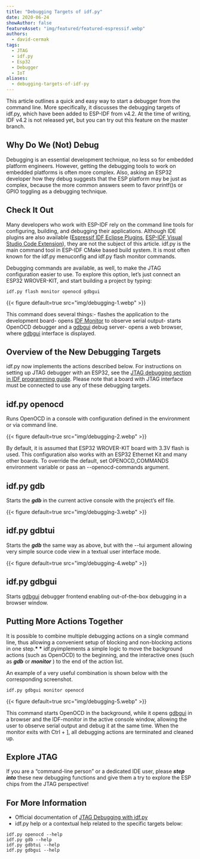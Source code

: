 ```yaml
---
title: "Debugging Targets of idf.py"
date: 2020-06-24
showAuthor: false
featureAsset: "img/featured/featured-espressif.webp"
authors:
  - david-cermak
tags:
  - JTAG
  - idf.py
  - Esp32
  - Debugger
  - IoT
aliases:
  - debugging-targets-of-idf-py
---
```

This article outlines a quick and easy way to start a debugger from the command line. More specifically, it discusses the debugging targets of idf.py, which have been added to ESP-IDF from v4.2. At the time of writing, IDF v4.2 is not released yet, but you can try out this feature on the master branch.

## Why Do We (Not) Debug

Debugging is an essential development technique, no less so for embedded platform engineers. However, getting the debugging tools to work on embedded platforms is often more complex. Also, asking an ESP32 developer how they debug suggests that the ESP platform may be just as complex, because the more common answers seem to favor printf()s or GPIO toggling as a debugging technique.

## Check It Out

Many developers who work with ESP-IDF rely on the command line tools for configuring, building, and debugging their applications. Although IDE plugins are also available ([Espressif IDF Eclipse Plugins](https://github.com/espressif/idf-eclipse-plugin/blob/master/README.md), [ESP-IDF Visual Studio Code Extension](https://marketplace.visualstudio.com/items?itemName=espressif.esp-idf-extension)), they are not the subject of this article. idf.py is the main command tool in ESP-IDF CMake based build system. It is most often known for the idf.py menuconfig and idf.py flash monitor commands.

Debugging commands are available, as well, to make the JTAG configuration easier to use. To explore this option, let’s just connect an ESP32 WROVER-KIT, and start building a project by typing:

```shell
idf.py flash monitor openocd gdbgui
```

{{< figure
    default=true
    src="img/debugging-1.webp"
    >}}

This command does several things:- flashes the application to the development board- opens [IDF Monitor](https://docs.espressif.com/projects/esp-idf/en/latest/esp32/api-guides/tools/idf-monitor.html) to observe serial output- starts OpenOCD debugger and a [gdbgui](https://www.gdbgui.com/) debug server- opens a web browser, where [gdbgui](https://www.gdbgui.com/) interface is displayed.

## Overview of the New Debugging Targets

idf.py now implements the actions described below. For instructions on setting up JTAG debugger with an ESP32, see the [JTAG debugging section in IDF programming guide](https://docs.espressif.com/projects/esp-idf/en/latest/esp32/api-guides/jtag-debugging/index.html). Please note that a board with JTAG interface must be connected to use any of these debugging targets.

## idf.py openocd

Runs OpenOCD in a console with configuration defined in the environment or via command line.

{{< figure
    default=true
    src="img/debugging-2.webp"
    >}}

By default, it is assumed that ESP32 WROVER-KIT board with 3.3V flash is used. This configuration also works with an ESP32 Ethernet Kit and many other boards. To override the default, set OPENOCD_COMMANDS environment variable or pass an --openocd-commands argument.

## idf.py gdb

Starts the __*gdb*__  in the current active console with the project’s elf file.

{{< figure
    default=true
    src="img/debugging-3.webp"
    >}}

## idf.py gdbtui

Starts the __*gdb*__  the same way as above, but with the --tui argument allowing very simple source code view in a textual user interface mode.

{{< figure
    default=true
    src="img/debugging-4.webp"
    >}}

## idf.py gdbgui

Starts [gdbgui](https://www.gdbgui.com/) debugger frontend enabling out-of-the-box debugging in a browser window.

## Putting More Actions Together

It is possible to combine multiple debugging actions on a single command line, thus allowing a convenient setup of blocking and non-blocking actions in one step.__* *__ idf.pyimplements a simple logic to move the background actions (such as OpenOCD) to the beginning, and the interactive ones (such as __*gdb*__  or __*monitor*__ ) to the end of the action list.

An example of a very useful combination is shown below with the corresponding screenshot.

```shell
idf.py gdbgui monitor openocd
```

{{< figure
    default=true
    src="img/debugging-5.webp"
    >}}

This command starts OpenOCD in the background, while it opens [gdbgui](https://www.gdbgui.com/) in a browser and the IDF-monitor in the active console window, allowing the user to observe serial output and debug it at the same time. When the monitor exits with Ctrl + ], all debugging actions are terminated and cleaned up.

## Explore JTAG

If you are a “command-line person” or a dedicated IDE user, please __*step*__  __*into*__  these new debugging functions and give them a try to explore the ESP chips from the JTAG perspective!

## For More Information

- Official documentation of [JTAG Debugging with idf.py](https://docs.espressif.com/projects/esp-idf/en/latest/esp32/api-guides/jtag-debugging/using-debugger.html#jtag-debugging-with-idf-py)
- idf.py help or a contextual help related to the specific targets below:
```shell
idf.py openocd --help
idf.py gdb --help
idf.py gdbtui --help
idf.py gdbgui --help
```
